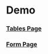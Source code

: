 # Demo

### [Tables Page](https://form-tables.vercel.app/admin/)

### [Form Page](https://form-tables.vercel.app/)
